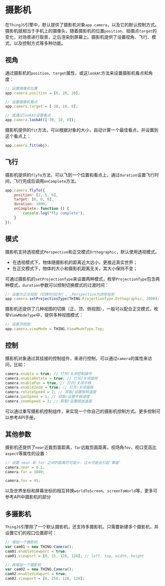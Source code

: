 # 摄影机

在`ThingJS`引擎中，默认提供了摄影机对象`app.camera`，以及它的默认控制方式。摄影机就相当于手机上的摄像头，随着摄影机的位置`position`、拍摄点`target`的变化，对场景进行取景，之后渲染到屏幕上。摄影机提供了设置视角、飞行、模式，以及控制方式等多种功能。

## 视角
通过摄影机的`position`、`target`属性，或这`lookAt`方法来设置摄影机看点和角度：
```javascript
// 设置摄像机位置
app.camera.position = [0, 20, 20];

// 设置摄像机看点
app.camera.target = [-30, 10, 0];

// 或通过lookAt设置看点
app.camera.lookAt([-30, 10, 0]);
```

摄影机提供的`fit`方法，可以根据对象的大小，自动计算一个最佳看点，并设置到这个看点上：
```javascript
app.camera.fit(obj);
```

## 飞行
摄影机提供的`flyTo`方法，可以飞到一个位置和看点上，通过`duration`设置飞行时间，飞行完成后调用`onComplete`方法。
```javascript
app.camera.flyTo({
    position: [2, 5, 6],
    target: [0, 0, 0],
    duration: 1000,
    onComplete: function () {
        console.log("fly complete");
    }
});
```

## 模式
摄影机支持透视模式`Perspective`和正交模式`Orthographic`，默认使用透视模式。
* 在透视模式下，物体随摄影机的距离近大远小，更接近真实世界；
* 在正交模式下，物体的大小和摄影机距离无关，其大小保持不变；

可通过摄影机的`setProjectionType`来设置两种模式，枚举`ProjectionType`包含两种模式，`duration`参数可以控制切换模式的过渡时间：
```javascript
// 设置为正交投影（切换时间2秒）, .Perspective为透视投影
app.camera.setProjectionType(THING.ProjectionType.Orthographic, 2000);
```

摄影机还提供了几种视图的切换（正、顶、侧视图），一般可以配合正交模式，枚举`ViewModeType`中，提供多种视图模式：
```javascript
// 设置顶视图
app.camera.viewMode = THING.ViewModeType.Top;
```

## 控制
摄影机对象通过其挂接的控制组件，来进行控制，可以通过`camera`的属性来访问，比如：
```javascript
camera.enable = true; // 打开/关闭控制操作
camera.enableRotate = true; // 打开/关闭旋转
camera.enablePan = true; // 打开/关闭平移
camera.enableZoom = true; // 打开/关闭缩放
camera.rotateSpeed = 1; // 获取/设置旋转速度
camera.panSpeed = 1; // 获取/设置平移速度
camera.zoomSpeed = 1; // 获取/设置缩放速度
```
可以通过重写摄影机控制组件，来实现一个你自己的摄影机控制方式。更多控制可以参考API手册。

## 其他参数
摄影机还提供了`near`近裁剪面距离，`far`远裁剪面距离，视场角`fov`，视口宽高比`aspect`等属性的设置：
```javascript
// 设置 near 和 far 之间的距离尽可能小，过大可能会引起'撕面'
camera.near = 0.1;
camera.far = 1000;

camera.fov = 45;
```
以及世界坐标和屏幕坐标的相互转换`worldToScreen`、`screenToWorld`等，更多可参考API中摄影机的部分

## 多摄影机

`ThingJS`引擎除了一个默认摄影机，还支持多摄影机，只需要新建多个摄影机，并设置它们的视口位置即可：
```javascript
// 增加一个摄影机
var cam01 = new THING.Camera();
cam01.enableViewport = true;
cam01.viewport = [0, 15, 128, 128];	// left, top, width, height

// 再增加一个摄影机
var cam02 = new THING.Camera();
cam02.enableViewport = true;
cam02.viewport = [0, 256, 128, 128];
```	

